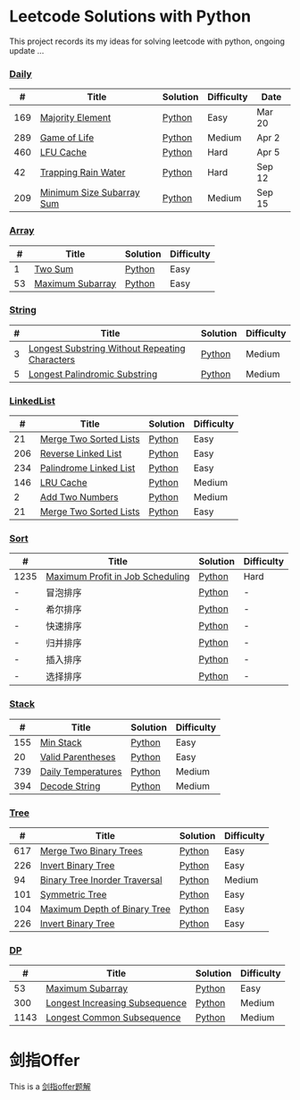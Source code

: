 # Leetcode Solutions with Python
This project records its my ideas for solving leetcode with python, ongoing update ...

### [Daily](Daily)
|  #  | Title | Solution | Difficulty | Date |
| --- | ----- | -------- |  ----- | ---- |
| 169 | [Majority Element](https://leetcode-cn.com/problems/majority-element/) | [Python](./Daily/169.%20majority_element.py) | Easy | Mar 20 |
| 289 | [Game of Life](https://leetcode-cn.com/problems/game-of-life/) | [Python](./Daily/289.%20game_of_live.py) | Medium | Apr 2 |
| 460 | [LFU Cache](https://leetcode-cn.com/problems/lfu-cache/) | [Python](./Daily/460.%20LFU_cache.py) | Hard | Apr 5 |
| 42 | [Trapping Rain Water](https://leetcode-cn.com/problems/trapping-rain-water/) | [Python](./Daily/42.%20trapping_rain_water.py) | Hard | Sep 12 |
| 209 | [Minimum Size Subarray Sum](https://leetcode-cn.com/problems/minimum-size-subarray-sum/) | [Python](./Daily/209.%20minimum_size_subarray%20_sum.py) | Medium | Sep 15 |

### [Array](Array)
|  #  | Title | Solution | Difficulty |
| --- | ----- | -------- |  ----- |
| 1 | [Two Sum](https://leetcode-cn.com/problems/two-sum/) | [Python](./Array/1.%20two_sum.py) | Easy |
| 53 | [Maximum Subarray](https://leetcode-cn.com/problems/maximum-subarray/) | [Python](./Array/53.%20maximum_subarray.py) | Easy |

### [String](String)
|  #  | Title | Solution | Difficulty |
| --- | ----- | -------- |  ----- |
| 3 | [Longest Substring Without Repeating Characters](https://leetcode-cn.com/problems/longest-substring-without-repeating-characters/) | [Python](./String/3.%20longest-substring-without-repeating-characters.py) | Medium |
| 5 | [Longest Palindromic Substring](https://leetcode-cn.com/problems/longest-palindromic-substring/) | [Python](./String/5.%20longest-palindromic-substring.py) | Medium |

### [LinkedList](LinkedList)
|  #  | Title | Solution | Difficulty |
| --- | ----- | -------- |  ----- |
| 21 | [Merge Two Sorted Lists](https://leetcode-cn.com/problems/merge-two-sorted-lists/) | [Python](./LinkedList/21.%20merge_two_sorted_lists.py) | Easy |
| 206 | [Reverse Linked List](https://leetcode-cn.com/problems/reverse-linked-list/) | [Python](./LinkedList/206.%20reverse_linked_list.py) | Easy |
| 234 | [Palindrome Linked List](https://leetcode-cn.com/problems/palindrome-linked-list/) | [Python](./LinkedList/234.%20palindrome_linked_list.py) | Easy |
| 146 | [LRU Cache](https://leetcode-cn.com/problems/lru-cache/) | [Python](./LinkedList/234.%20palindrome_linked_list.py) | Medium |
| 2 | [Add Two Numbers](https://leetcode-cn.com/problems/add-two-numbers/) | [Python](./LinkedList/2.%20add_two_numbers.py) | Medium |
| 21 | [Merge Two Sorted Lists](https://leetcode-cn.com/problems/merge-two-sorted-lists/) | [Python](./LinkedList/21.%20merge_two_sorted_lists.py) | Easy |

### [Sort](Sort)
|  #  | Title | Solution | Difficulty |
| --- | ----- | -------- |  ----- |
| 1235 | [Maximum Profit in Job Scheduling](https://leetcode-cn.com/problems/maximum-profit-in-job-scheduling/) | [Python](./Sort/1235.%20maximum_profit_in_job_scheduling.py) | Hard |
| - | 冒泡排序 | [Python](./Sort/冒泡排序.py) | - |
| - | 希尔排序 | [Python](./Sort/希尔排序.py) | - |
| - | 快速排序 | [Python](./Sort/快速排序.py) | - |
| - | 归并排序 | [Python](./Sort/归并排序.py) | - |
| - | 插入排序 | [Python](./Sort/插入排序.py) | - |
| - | 选择排序 | [Python](./Sort/选择排序.py) | - |

### [Stack](Stack)
|  #  | Title | Solution | Difficulty |
| --- | ----- | -------- |  ----- |
| 155 | [Min Stack](https://leetcode-cn.com/problems/min-stack/) | [Python](./Stack/155.%20min_stack.py) | Easy |
| 20 | [Valid Parentheses](https://leetcode-cn.com/problems/valid-parentheses/) | [Python](./Stack/20.%20vaild_bracket.py) | Easy |
| 739 | [Daily Temperatures](https://leetcode-cn.com/problems/daily-temperatures/) | [Python](./Stack/739.%20daily_temperatures.py) | Medium |
| 394 | [Decode String](https://leetcode-cn.com/problems/decode-string/) | [Python](./Stack/394.%20decode_string.py) | Medium |

### [Tree](Tree)
|  #  | Title | Solution | Difficulty |
| --- | ----- | -------- |  ----- |
| 617 | [Merge Two Binary Trees](https://leetcode-cn.com/problems/merge-two-binary-trees/) | [Python](./Tree/617.%20merge_two_binary_trees.py) | Easy |
| 226 | [Invert Binary Tree](https://leetcode-cn.com/problems/invert-binary-tree/) | [Python](./Tree/226.%20invert_binary_tree.py) | Easy |
| 94 | [Binary Tree Inorder Traversal](https://leetcode-cn.com/problems/binary-tree-inorder-traversal/) | [Python](./Tree/94.%20binary_tree_inorder_traversal.py) | Medium |
| 101 | [Symmetric Tree](https://leetcode-cn.com/problems/symmetric-tree/) | [Python](./Tree/101.%20symmetric_tree.py) | Easy |
| 104 | [Maximum Depth of Binary Tree](https://leetcode-cn.com/problems/maximum-depth-of-binary-tree/) | [Python](./Tree/104.%20maximum_depth_of_binary_tree.py) | Easy |
| 226 | [Invert Binary Tree](https://leetcode-cn.com/problems/invert-binary-tree/) | [Python](./Tree/226.%20invert_binary_tree.py) | Easy |

### [DP](DP)
|  #  | Title | Solution | Difficulty |
| --- | ----- | -------- |  ----- |
| 53 | [Maximum Subarray](https://leetcode-cn.com/problems/maximum-subarray/) | [Python](./DP/53.%20maximum_subarray.py) | Easy |
| 300 | [Longest Increasing Subsequence](https://leetcode-cn.com/problems/longest-increasing-subsequence/) | [Python](./300.%20longest_increasing_subsequence.py) | Medium |
| 1143 | [Longest Common Subsequence](https://leetcode-cn.com/problems/longest-common-subsequence/) | [Python](./1143.%20longest_common_subsequence.py) | Medium |


# 剑指Offer
This is a [剑指offer题解](./剑指offer/README.md)
